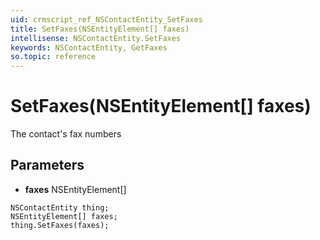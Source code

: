 ```yaml
---
uid: crmscript_ref_NSContactEntity_SetFaxes
title: SetFaxes(NSEntityElement[] faxes)
intellisense: NSContactEntity.SetFaxes
keywords: NSContactEntity, GetFaxes
so.topic: reference
---
```


# SetFaxes(NSEntityElement[] faxes)

The contact's fax numbers

## Parameters

* **faxes** NSEntityElement[]

```crmscript
NSContactEntity thing;
NSEntityElement[] faxes;
thing.SetFaxes(faxes);
```


